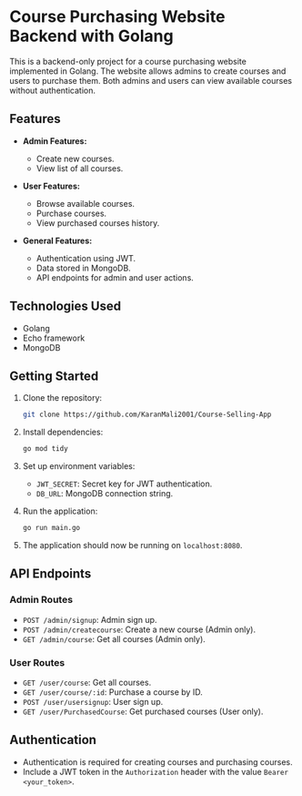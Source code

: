# Course Purchasing Website Backend with Golang

This is a backend-only project for a course purchasing website implemented in Golang. The website allows admins to create courses and users to purchase them. Both admins and users can view available courses without authentication.

## Features

- **Admin Features:**
  - Create new courses.
  - View list of all courses.

- **User Features:**
  - Browse available courses.
  - Purchase courses.
  - View purchased courses history.

- **General Features:**
  - Authentication using JWT.
  - Data stored in MongoDB.
  - API endpoints for admin and user actions.

## Technologies Used

- Golang
- Echo framework
- MongoDB

## Getting Started

1. Clone the repository:

   ```bash
   git clone https://github.com/KaranMali2001/Course-Selling-App
   ```

2. Install dependencies:

   ```bash
   go mod tidy
   ```

3. Set up environment variables:

   - `JWT_SECRET`: Secret key for JWT authentication.
   - `DB_URL`: MongoDB connection string.

4. Run the application:

   ```bash
   go run main.go
   ```

5. The application should now be running on `localhost:8080`.

## API Endpoints

### Admin Routes

- `POST /admin/signup`: Admin sign up.
- `POST /admin/createcourse`: Create a new course (Admin only).
- `GET /admin/course`: Get all courses (Admin only).

### User Routes

- `GET /user/course`: Get all courses.
- `GET /user/course/:id`: Purchase a course by ID.
- `POST /user/usersignup`: User sign up.
- `GET /user/PurchasedCourse`: Get purchased courses (User only).

## Authentication

- Authentication is required for creating courses and purchasing courses.
- Include a JWT token in the `Authorization` header with the value `Bearer <your_token>`.
